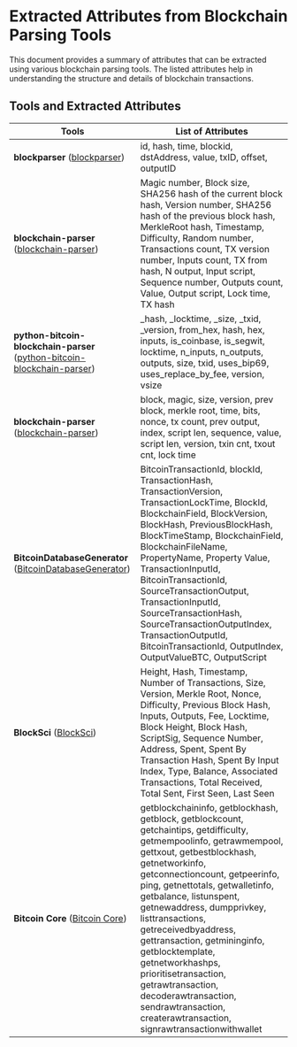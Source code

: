 # Extracted Attributes from Blockchain Parsing Tools

This document provides a summary of attributes that can be extracted using various blockchain parsing tools. The listed attributes help in understanding the structure and details of blockchain transactions.

## Tools and Extracted Attributes

| **Tools** | **List of Attributes** |
|-----------|------------------------|
| **blockparser** ([blockparser](https://github.com/znort987/blockparser)) | id, hash, time, blockid, dstAddress, value, txID, offset, outputID |
| **blockchain-parser** ([blockchain-parser](https://github.com/ragestack/blockchain-parser)) | Magic number, Block size, SHA256 hash of the current block hash, Version number, SHA256 hash of the previous block hash, MerkleRoot hash, Timestamp, Difficulty, Random number, Transactions count, TX version number, Inputs count, TX from hash, N output, Input script, Sequence number, Outputs count, Value, Output script, Lock time, TX hash |
| **python-bitcoin-blockchain-parser** ([python-bitcoin-blockchain-parser](https://github.com/alecalve/python-bitcoin-blockchain-parser)) | _hash, _locktime, _size, _txid, _version, from_hex, hash, hex, inputs, is_coinbase, is_segwit, locktime, n_inputs, n_outputs, outputs, size, txid, uses_bip69, uses_replace_by_fee, version, vsize |
| **blockchain-parser** ([blockchain-parser](https://github.com/rmull/blockchain-parser)) | block, magic, size, version, prev block, merkle root, time, bits, nonce, tx count, prev output, index, script len, sequence, value, script len, version, txin cnt, txout cnt, lock time |
| **BitcoinDatabaseGenerator** ([BitcoinDatabaseGenerator](https://github.com/ladimolnar/BitcoinDatabaseGenerator)) | BitcoinTransactionId, blockId, TransactionHash, TransactionVersion, TransactionLockTime, BlockId, BlockchainField, BlockVersion, BlockHash, PreviousBlockHash, BlockTimeStamp, BlockchainField, BlockchainFileName, PropertyName, Property Value, TransactionInputId, BitcoinTransactionId, SourceTransactionOutput, TransactionInputId, SourceTransactionHash, SourceTransactionOutputIndex, TransactionOutputId, BitcoinTransactionId, OutputIndex, OutputValueBTC, OutputScript |
| **BlockSci** ([BlockSci](https://github.com/citp/BlockSci)) | Height, Hash, Timestamp, Number of Transactions, Size, Version, Merkle Root, Nonce, Difficulty, Previous Block Hash, Inputs, Outputs, Fee, Locktime, Block Height, Block Hash, ScriptSig, Sequence Number, Address, Spent, Spent By Transaction Hash, Spent By Input Index, Type, Balance, Associated Transactions, Total Received, Total Sent, First Seen, Last Seen |
| **Bitcoin Core** ([Bitcoin Core](https://github.com/bitcoin/bitcoin)) | getblockchaininfo, getblockhash, getblock, getblockcount, getchaintips, getdifficulty, getmempoolinfo, getrawmempool, gettxout, getbestblockhash, getnetworkinfo, getconnectioncount, getpeerinfo, ping, getnettotals, getwalletinfo, getbalance, listunspent, getnewaddress, dumpprivkey, listtransactions, getreceivedbyaddress, gettransaction, getmininginfo, getblocktemplate, getnetworkhashps, prioritisetransaction, getrawtransaction, decoderawtransaction, sendrawtransaction, createrawtransaction, signrawtransactionwithwallet |

